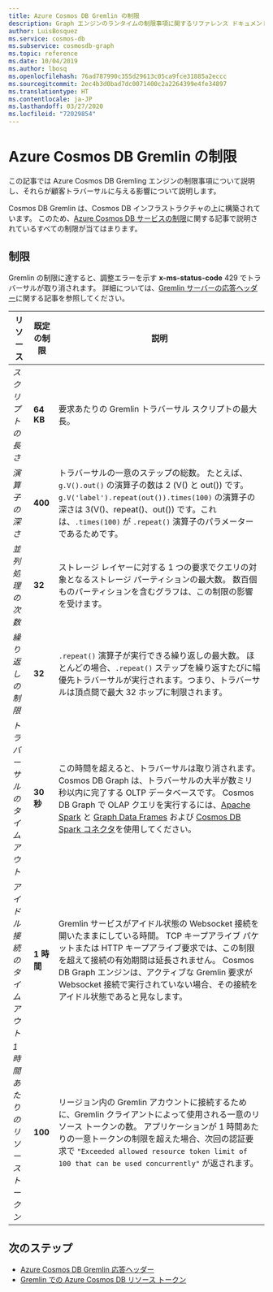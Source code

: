 ```yaml
---
title: Azure Cosmos DB Gremlin の制限
description: Graph エンジンのランタイムの制限事項に関するリファレンス ドキュメント
author: LuisBosquez
ms.service: cosmos-db
ms.subservice: cosmosdb-graph
ms.topic: reference
ms.date: 10/04/2019
ms.author: lbosq
ms.openlocfilehash: 76ad787990c355d29613c05ca9fce31885a2eccc
ms.sourcegitcommit: 2ec4b3d0bad7dc0071400c2a2264399e4fe34897
ms.translationtype: HT
ms.contentlocale: ja-JP
ms.lasthandoff: 03/27/2020
ms.locfileid: "72029854"
---
```

# <a name="azure-cosmos-db-gremlin-limits"></a>Azure Cosmos DB Gremlin の制限
この記事では Azure Cosmos DB Gremling エンジンの制限事項について説明し、それらが顧客トラバーサルに与える影響について説明します。

Cosmos DB Gremlin は、Cosmos DB インフラストラクチャの上に構築されています。 このため、[Azure Cosmos DB サービスの制限](https://docs.microsoft.com/azure/cosmos-db/concepts-limits)に関する記事で説明されているすべての制限が当てはまります。 

## <a name="limits"></a>制限

Gremlin の制限に達すると、調整エラーを示す **x-ms-status-code** 429 でトラバーサルが取り消されます。 詳細については、[Gremlin サーバーの応答ヘッダー](gremlin-limits.md)に関する記事を参照してください。

**リソース**    | **既定の制限** | **説明**
--- | --- | ---
*スクリプトの長さ* | **64 KB** | 要求あたりの Gremlin トラバーサル スクリプトの最大長。
*演算子の深さ* | **400** |  トラバーサルの一意のステップの総数。 たとえば、```g.V().out()``` の演算子の数は 2 (V() と out()) です。```g.V('label').repeat(out()).times(100)``` の演算子の深さは 3(V()、repeat()、out()) です。これは、```.times(100)``` が ```.repeat()``` 演算子のパラメーターであるためです。
*並列処理の次数* | **32** | ストレージ レイヤーに対する 1 つの要求でクエリの対象となるストレージ パーティションの最大数。 数百個ものパーティションを含むグラフは、この制限の影響を受けます。
*繰り返しの制限* | **32** | ```.repeat()``` 演算子が実行できる繰り返しの最大数。 ほとんどの場合、```.repeat()``` ステップを繰り返すたびに幅優先トラバーサルが実行されます。つまり、トラバーサルは頂点間で最大 32 ホップに制限されます。
*トラバーサルのタイムアウト* | **30 秒** | この時間を超えると、トラバーサルは取り消されます。 Cosmos DB Graph は、トラバーサルの大半が数ミリ秒以内に完了する OLTP データベースです。 Cosmos DB Graph で OLAP クエリを実行するには、[Apache Spark](https://azure.microsoft.com/services/cosmos-db/) と [Graph Data Frames](https://spark.apache.org/docs/latest/sql-programming-guide.html#datasets-and-dataframes) および [Cosmos DB Spark コネクタ](https://github.com/Azure/azure-cosmosdb-spark)を使用してください。
*アイドル接続のタイムアウト* | **1 時間** | Gremlin サービスがアイドル状態の Websocket 接続を開いたままにしている時間。 TCP キープアライブ パケットまたは HTTP キープアライブ要求では、この制限を超えて接続の有効期間は延長されません。 Cosmos DB Graph エンジンは、アクティブな Gremlin 要求が Websocket 接続で実行されていない場合、その接続をアイドル状態であると見なします。
*1 時間あたりのリソース トークン* | **100** | リージョン内の Gremlin アカウントに接続するために、Gremlin クライアントによって使用される一意のリソース トークンの数。 アプリケーションが 1 時間あたりの一意トークンの制限を超えた場合、次回の認証要求で `"Exceeded allowed resource token limit of 100 that can be used concurrently"` が返されます。

## <a name="next-steps"></a>次のステップ
* [Azure Cosmos DB Gremlin 応答ヘッダー](gremlin-headers.md) 
* [Gremlin での Azure Cosmos DB リソース トークン](how-to-use-resource-tokens-gremlin.md)
